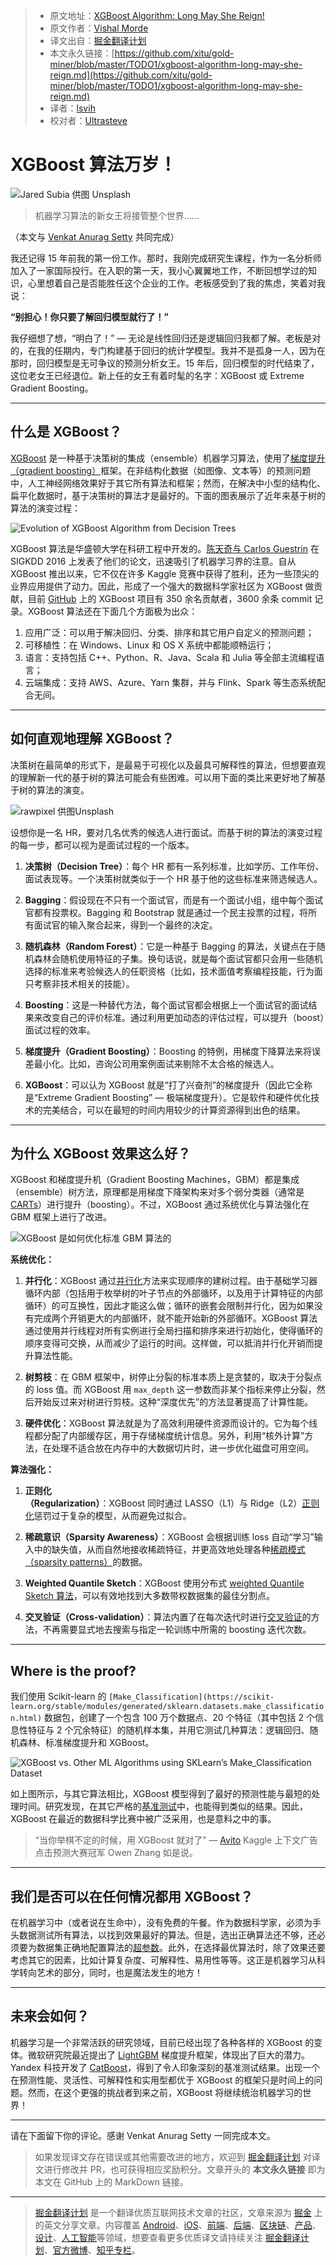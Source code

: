 > * 原文地址：[XGBoost Algorithm: Long May She Reign!](https://towardsdatascience.com/https-medium-com-vishalmorde-xgboost-algorithm-long-she-may-rein-edd9f99be63d)
> * 原文作者：[Vishal Morde](https://medium.com/@vishalmorde)
> * 译文出自：[掘金翻译计划](https://github.com/xitu/gold-miner)
> * 本文永久链接：[https://github.com/xitu/gold-miner/blob/master/TODO1/xgboost-algorithm-long-may-she-reign.md](https://github.com/xitu/gold-miner/blob/master/TODO1/xgboost-algorithm-long-may-she-reign.md)
> * 译者：[lsvih](https://github.com/lsvih)
> * 校对者：[Ultrasteve](https://github.com/Ultrasteve)

# XGBoost 算法万岁！

![[Jared Subia 供图](https://unsplash.com/photos/QczH4IiPNx0?utm_source=unsplash&utm_medium=referral&utm_content=creditCopyText) [Unsplash](https://unsplash.com/search/photos/tiara?utm_source=unsplash&utm_medium=referral&utm_content=creditCopyText)](https://cdn-images-1.medium.com/max/7260/1*kgJB2bz_asCdAsRd2pT0CA.png)

> 机器学习算法的新女王将接管整个世界……

（本文与 [Venkat Anurag Setty](https://towardsdatascience.com/u/e15e82916c90) 共同完成）

我还记得 15 年前我的第一份工作。那时，我刚完成研究生课程，作为一名分析师加入了一家国际投行。在入职的第一天，我小心翼翼地工作，不断回想学过的知识，心里想着自己是否能胜任这个企业的工作。老板感受到了我的焦虑，笑着对我说：

**“别担心！你只要了解回归模型就行了！”**

我仔细想了想，“明白了！” — 无论是线性回归还是逻辑回归我都了解。老板是对的，在我的任期内，专门构建基于回归的统计学模型。我并不是孤身一人，因为在那时，回归模型是无可争议的预测分析女王。15 年后，回归模型的时代结束了，这位老女王已经退位。新上任的女王有着时髦的名字：XGBoost 或 Extreme Gradient Boosting。

***

## 什么是 XGBoost？

[XGBoost](https://xgboost.ai/) 是一种基于决策树的集成（ensemble）机器学习算法，使用了[梯度提升（gradient boosting）](https://en.wikipedia.org/wiki/Gradient_boosting)框架。在非结构化数据（如图像、文本等）的预测问题中，人工神经网络效果好于其它所有算法和框架；然而，在解决中小型的结构化、扁平化数据时，基于决策树的算法才是最好的。下面的图表展示了近年来基于树的算法的演变过程：

![Evolution of XGBoost Algorithm from Decision Trees](https://cdn-images-1.medium.com/max/2000/1*QJZ6W-Pck_W7RlIDwUIN9Q.jpeg)

XGBoost 算法是华盛顿大学在科研工程中开发的。[陈天奇与 Carlos Guestrin](https://arxiv.org/pdf/1603.02754.pdf) 在 SIGKDD 2016 上发表了他们的论文，迅速吸引了机器学习界的注意。自从 XGBoost 推出以来，它不仅在许多 Kaggle 竞赛中获得了胜利，还为一些顶尖的业界应用提供了动力。因此，形成了一个强大的数据科学家社区为 XGBoost 做贡献，目前 [GitHub](https://github.com/dmlc/xgboost/) 上的 XGBoost 项目有 350 余名贡献者，3600 余条 commit 记录。XGBoost 算法还在下面几个方面极为出众：

1. 应用广泛：可以用于解决回归、分类、排序和其它用户自定义的预测问题；
2. 可移植性：在 Windows、Linux 和 OS X 系统中都能顺畅运行；
3. 语言：支持包括 C++、Python、R、Java、Scala 和 Julia 等全部主流编程语言；
4. 云端集成：支持 AWS、Azure、Yarn 集群，并与 Flink、Spark 等生态系统配合无间。

***

## 如何直观地理解 XGBoost？

决策树在最简单的形式下，是最易于可视化以及最具可解释性的算法，但想要直观的理解新一代的基于树的算法可能会有些困难。可以用下面的类比来更好地了解基于树的算法的演变。

![[rawpixel](https://unsplash.com/photos/cnseVhmbA7k?utm_source=unsplash&utm_medium=referral&utm_content=creditCopyText) 供图[Unsplash](https://unsplash.com/search/photos/interview?utm_source=unsplash&utm_medium=referral&utm_content=creditCopyText)](https://cdn-images-1.medium.com/max/11030/1*Uwbv9Nzv7uoZV_hJwrsPGQ.jpeg)

设想你是一名 HR，要对几名优秀的候选人进行面试。而基于树的算法的演变过程的每一步，都可以视为是面试过程的一个版本。

1. **决策树（Decision Tree）**：每个 HR 都有一系列标准，比如学历、工作年份、面试表现等。一个决策树就类似于一个 HR 基于他的这些标准来筛选候选人。

2. **Bagging**：假设现在不只有一个面试官，而是有一个面试小组，组中每个面试官都有投票权。Bagging 和 Bootstrap 就是通过一个民主投票的过程，将所有面试官的输入聚合起来，得到一个最终的决定。

3. **随机森林（Random Forest）**：它是一种基于 Bagging 的算法，关键点在于随机森林会随机使用特征的子集。换句话说，就是每个面试官都只会用一些随机选择的标准来考验候选人的任职资格（比如，技术面值考察编程技能，行为面只考察非技术相关的技能）。

4. **Boosting**：这是一种替代方法，每个面试官都会根据上一个面试官的面试结果来改变自己的评价标准。通过利用更加动态的评估过程，可以提升（boost）面试过程的效率。

5. **梯度提升（Gradient Boosting）**：Boosting 的特例，用梯度下降算法来将误差最小化。比如，咨询公司用案例面试来剔除不太合格的候选人。

6. **XGBoost**：可以认为 XGBoost 就是“打了兴奋剂”的梯度提升（因此它全称是“Extreme Gradient Boosting” — 极端梯度提升）。它是软件和硬件优化技术的完美结合，可以在最短的时间内用较少的计算资源得到出色的结果。

***

## 为什么 XGBoost 效果这么好？

XGBoost 和梯度提升机（Gradient Boosting Machines，GBM）都是集成（ensemble）树方法，原理都是用梯度下降架构来对多个弱分类器（通常是 [CARTs](https://www.datasciencecentral.com/profiles/blogs/introduction-to-classification-regression-trees-cart)）进行提升（boosting）。不过，XGBoost 通过系统优化与算法强化在 GBM 框架上进行了改进。

![XGBoost 是如何优化标准 GBM 算法的](https://cdn-images-1.medium.com/max/2000/1*FLshv-wVDfu-i54OqvZdHg.png)

**系统优化：**

1. **并行化**：XGBoost 通过[并行化](http://zhanpengfang.github.io/418home.html)方法来实现顺序的建树过程。由于基础学习器循环内部（包括用于枚举树的叶子节点的外部循环，以及用于计算特征的内部循环）的可互换性，因此才能这么做；循环的嵌套会限制并行化，因为如果没有完成两个开销更大的内部循环，就不能开始新的外部循环。XGBoost 算法通过使用并行线程对所有实例进行全局扫描和排序来进行初始化，使得循环的顺序变得可交换，从而减少了运行的时间。这样做，可以抵消并行化开销而提升算法性能。

2. **树剪枝**：在 GBM 框架中，树停止分裂的标准本质上是贪婪的，取决于分裂点的 loss 值。而 XGBoost 用 `max_depth` 这一参数而非某个指标来停止分裂，然后开始反过来对树进行剪枝。这种“深度优先”的方法显著提高了计算性能。

3. **硬件优化**：XGBoost 算法就是为了高效利用硬件资源而设计的。它为每个线程都分配了内部缓存区，用于存储梯度统计信息。另外，利用“核外计算”方法，在处理不适合放在内存中的大数据切片时，进一步优化磁盘可用空间。

**算法强化：**

1. **正则化（Regularization）**：XGBoost 同时通过 LASSO（L1）与 Ridge（L2）[正则化](https://towardsdatascience.com/l1-and-l2-regularization-methods-ce25e7fc831c)惩罚过于复杂的模型，从而避免过拟合。

2. **稀疏意识（Sparsity Awareness）**：XGBoost 会根据训练 loss 自动“学习”输入中的缺失值，从而自然地接收稀疏特征，并更高效地处理各种[稀疏模式（sparsity patterns）](https://www.kdnuggets.com/2017/10/xgboost-concise-technical-overview.html)的数据。

3. **Weighted Quantile Sketch**：XGBoost 使用分布式 [weighted Quantile Sketch 算法](https://arxiv.org/pdf/1603.02754.pdf)，可以有效地找到大多数带权数据集的最佳分割点。 

4. **交叉验证（Cross-validation）**：算法内置了在每次迭代时进行[交叉验证](https://towardsdatascience.com/cross-validation-in-machine-learning-72924a69872f)的方法，不再需要显式地去搜索与指定一轮训练中所需的 boosting 迭代次数。

***

## Where is the proof?

我们使用 Scikit-learn 的 `[Make_Classification](https://scikit-learn.org/stable/modules/generated/sklearn.datasets.make_classification.html)` 数据包，创建了一个包含 100 万个数据点、20 个特征（其中包括 2 个信息性特征与 2 个冗余特征）的随机样本集，并用它测试几种算法：逻辑回归、随机森林、标准梯度提升和 XGBoost。

![XGBoost vs. Other ML Algorithms using SKLearn’s Make_Classification Dataset](https://cdn-images-1.medium.com/max/2000/1*U72CpSTnJ-XTjCisJqCqLg.jpeg)

如上图所示，与其它算法相比，XGBoost 模型得到了最好的预测性能与最短的处理时间。研究发现，在其它严格的[基准测试](https://github.com/szilard/benchm-ml)中，也能得到类似的结果。因此，XGBoost 在最近的数据科学比赛中被广泛采用，也是意料之中的事。

> “当你举棋不定的时候，用 XGBoost 就对了” — [Avito](http://blog.kaggle.com/2015/08/26/avito-winners-interview-1st-place-owen-zhang/) Kaggle 上下文广告点击预测大赛冠军 Owen Zhang 如是说。

***

## 我们是否可以在任何情况都用 XGBoost？

在机器学习中（或者说在生命中），没有免费的午餐。作为数据科学家，必须为手头数据测试所有算法，以找到效果最好的算法。但是，选出正确算法还不够，还必须要为数据集正确地配置算法的[超参数](https://www.analyticsvidhya.com/blog/2016/03/complete-guide-parameter-tuning-xgboost-with-codes-python/)。此外，在选择最优算法时，除了效果还要考虑其它的因素，比如计算复杂度、可解释性、易用性等等。这正是机器学习从科学转向艺术的部分，同时，也是魔法发生的地方！

***

## 未来会如何？

机器学习是一个非常活跃的研究领域，目前已经出现了各种各样的 XGBoost 的变体。微软研究院最近提出了 [LightGBM](https://www.microsoft.com/en-us/research/project/lightgbm/) 梯度提升框架，体现出了巨大的潜力。Yandex 科技开发了 [CatBoost](https://catboost.ai/)，得到了令人印象深刻的基准测试结果。出现一个在预测性能、灵活性、可解释性和实用型都优于 XGBoost 的框架只是时间上的问题。然而，在这个更强的挑战者到来之前，XGBoost 将继续统治机器学习的世界！

***

请在下面留下你的评论。感谢 Venkat Anurag Setty 一同完成本文。

> 如果发现译文存在错误或其他需要改进的地方，欢迎到 [掘金翻译计划](https://github.com/xitu/gold-miner) 对译文进行修改并 PR，也可获得相应奖励积分。文章开头的 **本文永久链接** 即为本文在 GitHub 上的 MarkDown 链接。

---

> [掘金翻译计划](https://github.com/xitu/gold-miner) 是一个翻译优质互联网技术文章的社区，文章来源为 [掘金](https://juejin.im) 上的英文分享文章。内容覆盖 [Android](https://github.com/xitu/gold-miner#android)、[iOS](https://github.com/xitu/gold-miner#ios)、[前端](https://github.com/xitu/gold-miner#前端)、[后端](https://github.com/xitu/gold-miner#后端)、[区块链](https://github.com/xitu/gold-miner#区块链)、[产品](https://github.com/xitu/gold-miner#产品)、[设计](https://github.com/xitu/gold-miner#设计)、[人工智能](https://github.com/xitu/gold-miner#人工智能)等领域，想要查看更多优质译文请持续关注 [掘金翻译计划](https://github.com/xitu/gold-miner)、[官方微博](http://weibo.com/juejinfanyi)、[知乎专栏](https://zhuanlan.zhihu.com/juejinfanyi)。
